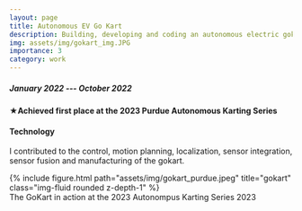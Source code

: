 ```yaml
---
layout: page
title: Autonomous EV Go Kart
description: Building, developing and coding an autonomous electric gokart to race
img: assets/img/gokart_img.JPG
importance: 3
category: work
---
```



##### January 2022 --- October 2022

<p>
&#x2605;<strong>Achieved first place at the 2023 Purdue Autonomous Karting Series</strong>
</p>

#### Technology
I contributed to the control, motion planning, localization, sensor integration, sensor fusion and manufacturing of the gokart.

<div class="row">
    <div class="col-sm mt-3 mt-md-0">
        {% include figure.html path="assets/img/gokart_purdue.jpeg" title="gokart" class="img-fluid rounded z-depth-1" %}
    </div>
</div>
<div class="caption">
    The GoKart in action at the 2023 Autonompus Karting Series 2023
</div>